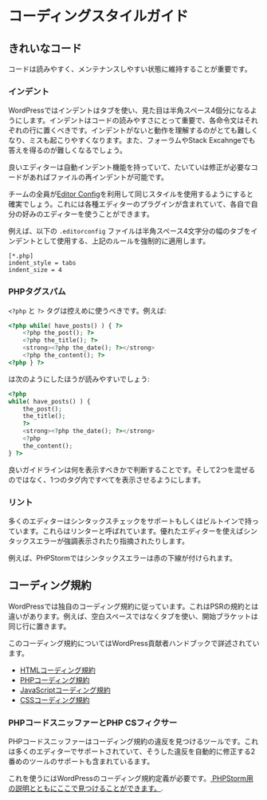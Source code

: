 # コーディングスタイルガイド

## きれいなコード

コードは読みやすく、メンテナンスしやすい状態に維持することが重要です。

### インデント

WordPressではインデントはタブを使い、見た目は半角スペース4個分になるようにします。インデントはコードの読みやすさにとって重要で、各命令文はそれぞれの行に置くべきです。インデントがないと動作を理解するのがとても難しくなり、ミスも起こりやすくなります。また、フォーラムやStack Excahngeでも答えを得るのが難しくなるでしょう。

良いエディターは自動インデント機能を持っていて、たいていは修正が必要なコードがあればファイルの再インデントが可能です。

チームの全員が[Editor Config](http://editorconfig.org)を利用して同じスタイルを使用するようにすると確実でしょう。これには各種エディターのプラグインが含まれていて、各自で自分の好みのエディターを使うことができます。

例えば、以下の `.editorconfig` ファイルは半角スペース4文字分の幅のタブをインデントとして使用する、上記のルールを強制的に適用します。

```text
[*.php]
indent_style = tabs
indent_size = 4
```

### PHPタグスパム

`<?php` と `?>` タグは控えめに使うべきです。例えば:

```php
<?php while( have_posts() ) { ?>
    <?php the_post(); ?>
    <?php the_title(); ?>
    <strong><?php the_date(); ?></strong>
    <?php the_content(); ?>
<?php } ?>
```

は次のようにしたほうが読みやすいでしょう:

```php
<?php
while( have_posts() ) {
    the_post();
    the_title();
    ?>
    <strong><?php the_date(); ?></strong>
    <?php
    the_content();
} ?>
```

良いガイドラインは何を表示すべきかで判断することです。そして2つを混ぜるのではなく、1つのタグ内ですべてを表示させるようにします。

### リント

多くのエディターはシンタックスチェックをサポートもしくはビルトインで持っています。これらはリンターと呼ばれています。優れたエディターを使えばシンタックスエラーが強調表示されたり指摘されたりします。

例えば、PHPStormではシンタックスエラーは赤の下線が付けられます。

## コーディング規約

WordPressでは独自のコーディング規約に従っています。これはPSRの規約とは違いがあります。例えば、空白スペースではなくタブを使い、開始ブラケットは同じ行に置きます。

このコーディング規約についてはWordPress貢献者ハンドブックで詳述されています。

* [HTMLコーディング規約](http://make.wordpress.org/core/handbook/coding-standards/html/)
* [PHPコーディング規約](http://make.wordpress.org/core/handbook/coding-standards/php/)
* [JavaScriptコーディング規約](http://make.wordpress.org/core/handbook/coding-standards/javascript/)
* [CSSコーディング規約](http://make.wordpress.org/core/handbook/coding-standards/css/)

### PHPコードスニッファーとPHP CSフィクサー

PHPコードスニッファーはコーディング規約の違反を見つけるツールです。これは多くのエディターでサポートされていて、そうした違反を自動的に修正する2番めのツールのサポートも含まれているます。

これを使うにはWordPressのコーディング規約定義が必要です。[ PHPStorm用の説明とともにここで見つけることができます。](https://gist.github.com/Rarst/1370155).

